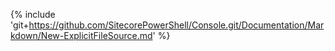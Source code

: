 {% include 'git+https://github.com/SitecorePowerShell/Console.git/Documentation/Markdown/New-ExplicitFileSource.md' %}
